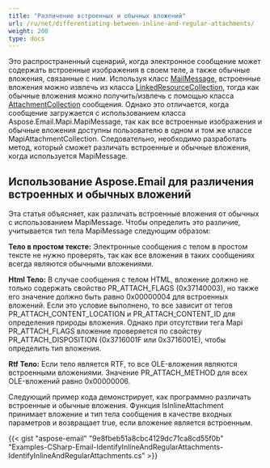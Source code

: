 ```yaml
---
title: "Различение встроенных и обычных вложений"
url: /ru/net/differentiating-between-inline-and-regular-attachments/
weight: 200
type: docs
---
```


Это распространенный сценарий, когда электронное сообщение может содержать встроенные изображения в своем теле, а также обычные вложения, связанные с ним. Используя класс [MailMessage](http://www.aspose.com/api/net/email/aspose.email/mailmessage), встроенные вложения можно извлечь из класса [LinkedResourceCollection](http://www.aspose.com/api/net/email/aspose.email/mailmessage/properties/linkedresources), тогда как обычные вложения можно получить/извлечь с помощью класса [AttachmentCollection](http://www.aspose.com/api/net/email/aspose.email/mailmessage/properties/attachments) сообщения. Однако это отличается, когда сообщение загружается с использованием класса Aspose.Email.Mapi.MapiMessage, так как все встроенные изображения и обычные вложения доступны пользователю в одном и том же классе MapiAttachmentCollection. Следовательно, необходимо разработать метод, который сможет различать встроенные и обычные вложения, когда используется MapiMessage.
## **Использование Aspose.Email для различения встроенных и обычных вложений**
Эта статья объясняет, как различать встроенные вложения от обычных с использованием MapiMessage. Чтобы определить это различие, учитывается тип тела MapiMessage следующим образом:

**Тело в простом тексте:**  Электронные сообщения с телом в простом тексте не нужно проверять, так как все вложения в таких сообщениях всегда являются обычными вложениями.

**Html Тело:** В случае сообщения с телом HTML, вложение должно не только содержать свойство PR_ATTACH_FLAGS (0x37140003), но также его значение должно быть равно 0x00000004 для встроенных вложений. Если это условие выполнено, то все зависит от тегов PR_ATTACH_CONTENT_LOCATION и PR_ATTACH_CONTENT_ID для определения природы вложения. Однако при отсутствии тега Mapi PR_ATTACH_FLAGS вложение проверяется по свойству PR_ATTACH_DISPOSITION (0x3716001F или 0x3716001E), чтобы определить тип вложения.

**Rtf Тело:** Если тело является RTF, то все OLE-вложения являются встроенными вложениями. Значение PR_ATTACH_METHOD для всех OLE-вложений равно 0x00000006.

Следующий пример кода демонстрирует, как программно различать встроенные и обычные вложения. Функция IsInlineAttachment принимает вложение и тип тела сообщения в качестве входных параметров и возвращает true, если вложение является встроенным.

{{< gist "aspose-email" "9e8fbeb51a8cbc4129dc71ca8cd55f0b" "Examples-CSharp-Email-IdentifyInlineAndRegularAttachments-IdentifyInlineAndRegularAttachments.cs" >}}